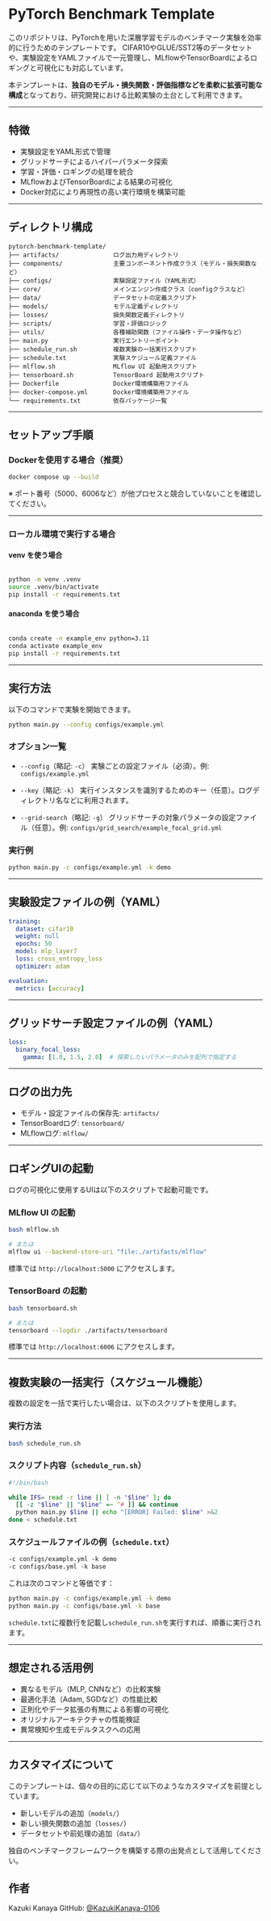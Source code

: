 
# PyTorch Benchmark Template

このリポジトリは、PyTorchを用いた深層学習モデルのベンチマーク実験を効率的に行うためのテンプレートです。
CIFAR10やGLUE/SST2等のデータセットや、実験設定をYAMLファイルで一元管理し、MLflowやTensorBoardによるロギングと可視化にも対応しています。

本テンプレートは、**独自のモデル・損失関数・評価指標などを柔軟に拡張可能な構成**となっており、研究開発における比較実験の土台として利用できます。

---

## 特徴

* 実験設定をYAML形式で管理
* グリッドサーチによるハイパーパラメータ探索
* 学習・評価・ロギングの処理を統合
* MLflowおよびTensorBoardによる結果の可視化
* Docker対応により再現性の高い実行環境を構築可能

---

## ディレクトリ構成

```
pytorch-benchmark-template/
├── artifacts/               ログ出力用ディレクトリ
├── components/              主要コンポーネント作成クラス（モデル・損失関数など）
├── configs/                 実験設定ファイル（YAML形式）
├── core/                    メインエンジン作成クラス（configクラスなど）
├── data/                    データセットの定義スクリプト
├── models/                  モデル定義ディレクトリ
├── losses/                  損失関数定義ディレクトリ
├── scripts/                 学習・評価ロジック
├── utils/                   各種補助関数（ファイル操作・データ操作など）
├── main.py                  実行エントリーポイント
├── schedule_run.sh          複数実験の一括実行スクリプト
├── schedule.txt             実験スケジュール定義ファイル
├── mlflow.sh                MLflow UI 起動用スクリプト
├── tensorboard.sh           TensorBoard 起動用スクリプト
├── Dockerfile               Docker環境構築用ファイル
├── docker-compose.yml       Docker環境構築用ファイル
└── requirements.txt         依存パッケージ一覧
```

---

## セットアップ手順

### Dockerを使用する場合（推奨）

```bash
docker compose up --build
```

※ ポート番号（5000、6006など）が他プロセスと競合していないことを確認してください。

---

### ローカル環境で実行する場合


#### venv を使う場合
```bash

python -m venv .venv
source .venv/bin/activate
pip install -r requirements.txt
```

#### anaconda を使う場合
```bash

conda create -n example_env python=3.11
conda activate example_env
pip install -r requirements.txt
```

---

## 実行方法

以下のコマンドで実験を開始できます。

```bash
python main.py --config configs/example.yml
```

### オプション一覧

* `--config`（略記: `-c`）
  実験ごとの設定ファイル（必須）。例: `configs/example.yml`

* `--key`（略記: `-k`）
  実行インスタンスを識別するためのキー（任意）。ログディレクトリ名などに利用されます。

* `--grid-search`（略記: `-g`）
  グリッドサーチの対象パラメータの設定ファイル（任意）。例: `configs/grid_search/example_focal_grid.yml`

### 実行例

```bash
python main.py -c configs/example.yml -k demo
```

---

## 実験設定ファイルの例（YAML）

```yaml
training:
  dataset: cifar10
  weight: null
  epochs: 50
  model: mlp_layer7
  loss: cross_entropy_loss
  optimizer: adam

evaluation:
  metrics: [accuracy]
```

---

## グリッドサーチ設定ファイルの例（YAML）

```yaml
loss:
  binary_focal_loss:
    gamma: [1.0, 1.5, 2.0]  # 探索したいパラメータのみを配列で指定する
```

---

## ログの出力先

* モデル・設定ファイルの保存先: `artifacts/`
* TensorBoardログ: `tensorboard/`
* MLflowログ: `mlflow/`

---

## ロギングUIの起動

ログの可視化に使用するUIは以下のスクリプトで起動可能です。

### MLflow UI の起動

```bash
bash mlflow.sh

# または
mlflow ui --backend-store-uri "file:./artifacts/mlflow"
```

標準では `http://localhost:5000` にアクセスします。

### TensorBoard の起動

```bash
bash tensorboard.sh

# または
tensorboard --logdir ./artifacts/tensorboard
```

標準では `http://localhost:6006` にアクセスします。

---

## 複数実験の一括実行（スケジュール機能）

複数の設定を一括で実行したい場合は、以下のスクリプトを使用します。

### 実行方法

```bash
bash schedule_run.sh
```

### スクリプト内容（`schedule_run.sh`）

```bash
#!/bin/bash

while IFS= read -r line || [ -n "$line" ]; do
  [[ -z "$line" || "$line" =~ ^# ]] && continue
  python main.py $line || echo "[ERROR] Failed: $line" >&2
done < schedule.txt
```

### スケジュールファイルの例（`schedule.txt`）

```txt
-c configs/example.yml -k demo
-c configs/base.yml -k base
```

これは次のコマンドと等価です：

```bash
python main.py -c configs/example.yml -k demo
python main.py -c configs/base.yml -k base
```

`schedule.txt`に複数行を記載し`schedule_run.sh`を実行すれば、順番に実行されます。

---

## 想定される活用例

* 異なるモデル（MLP, CNNなど）の比較実験
* 最適化手法（Adam, SGDなど）の性能比較
* 正則化やデータ拡張の有無による影響の可視化
* オリジナルアーキテクチャの性能検証
* 異常検知や生成モデルタスクへの応用

---

## カスタマイズについて

このテンプレートは、個々の目的に応じて以下のようなカスタマイズを前提としています。

* 新しいモデルの追加（`models/`）
* 新しい損失関数の追加（`losses/`）
* データセットや前処理の追加（`data/`）

独自のベンチマークフレームワークを構築する際の出発点として活用してください。

## 作者

Kazuki Kanaya
GitHub: [@KazukiKanaya-0106](https://github.com/KazukiKanaya-0106)
